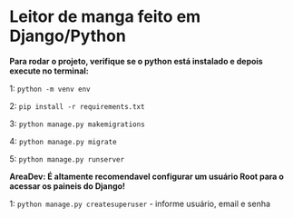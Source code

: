 # Leitor de manga feito em Django/Python

**Para rodar o projeto, verifique se o python está instalado e depois execute no terminal:**

1: `python -m venv env`

2: `pip install -r requirements.txt`

3: `python manage.py makemigrations`

4: `python manage.py migrate`

5: `python manage.py runserver`

**AreaDev: É altamente recomendavel configurar um usuário Root para o acessar os paineis do Django!**

1: `python manage.py createsuperuser` - informe usuário, email e senha


